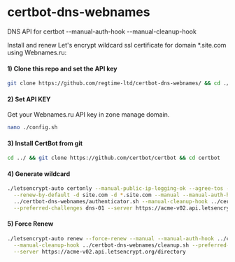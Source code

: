 # certbot-dns-webnames
DNS API for certbot --manual-auth-hook --manual-cleanup-hook

Install and renew Let's encrypt wildcard ssl certificate for domain *.site.com using Webnames.ru:

#### 1) Clone this repo and set the API key
```bash
git clone https://github.com/regtime-ltd/certbot-dns-webnames/ && cd ./certbot-dns-webnames
```

#### 2) Set API KEY

Get your Webnames.ru API key in zone manage domain.

```bash
nano ./config.sh
```

#### 3) Install CertBot from git
```bash
cd ../ && git clone https://github.com/certbot/certbot && cd certbot
```

#### 4) Generate wildcard
```bash
./letsencrypt-auto certonly --manual-public-ip-logging-ok --agree-tos --email info@site.com \
  --renew-by-default -d site.com -d *.site.com --manual --manual-auth-hook \
  ../certbot-dns-webnames/authenticator.sh --manual-cleanup-hook ../certbot-dns-webnames/cleanup.sh \
  --preferred-challenges dns-01 --server https://acme-v02.api.letsencrypt.org/directory
```

#### 5) Force Renew
```bash
./letsencrypt-auto renew --force-renew --manual --manual-auth-hook ../certbot-dns-webnames/authenticator.sh \
  --manual-cleanup-hook ../certbot-dns-webnames/cleanup.sh --preferred-challenges dns-01 \
  --server https://acme-v02.api.letsencrypt.org/directory
```
